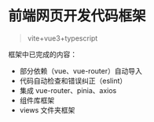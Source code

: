 # 前端网页开发代码框架

> vite+vue3+typescript

框架中已完成的内容：
* 部分依赖（vue、vue-router）自动导入
* 代码自动检查和错误纠正（eslint）
* 集成 vue-router、pinia、axios
* 组件库框架
* views 文件夹框架


